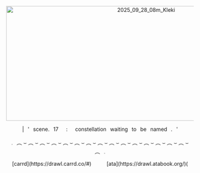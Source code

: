 <p align="center"><img width="736" height="309" alt="2025_09_28_08m_Kleki" src="https://github.com/user-attachments/assets/ba29ffbb-11de-418d-ae6b-bbbd7859305e" /></p>


<p align="center">|⠀'⠀scene.⠀17⠀⠀:⠀⠀constellation⠀waiting⠀to⠀be⠀named⠀.⠀'</p>

<p align="center">𓈒⠀︵ ⌣ ︵ ⌣ ︵ ⌣ ︵ ⌣ ︵ ⌣ ︵ ⌣ ︵ ⌣ ︵ ⌣ ︵ ⌣ ︵ ⌣ ︵ ⌣ ︵ ⌣ ︵ ⌣ ︵ ⌣ ︵ ⌣ ︵⠀𓈒</p>

<p align="center">[carrd](https://drawl.carrd.co/#)⠀⠀⠀⠀[ata](https://drawl.atabook.org/)(</p>
